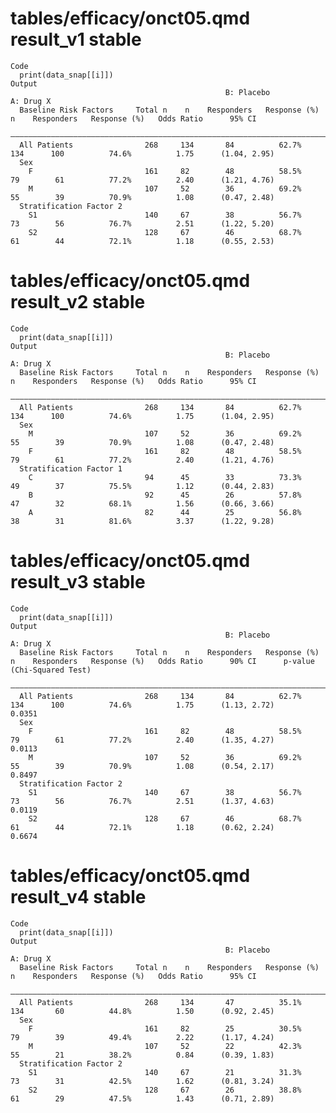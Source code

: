 # tables/efficacy/onct05.qmd result_v1 stable

    Code
      print(data_snap[[i]])
    Output
                                                    B: Placebo                         A: Drug X                                       
      Baseline Risk Factors     Total n    n    Responders   Response (%)    n    Responders   Response (%)   Odds Ratio      95% CI   
      —————————————————————————————————————————————————————————————————————————————————————————————————————————————————————————————————
      All Patients                268     134       84          62.7%       134      100          74.6%          1.75      (1.04, 2.95)
      Sex                                                                                                                              
        F                         161     82        48          58.5%       79        61          77.2%          2.40      (1.21, 4.76)
        M                         107     52        36          69.2%       55        39          70.9%          1.08      (0.47, 2.48)
      Stratification Factor 2                                                                                                          
        S1                        140     67        38          56.7%       73        56          76.7%          2.51      (1.22, 5.20)
        S2                        128     67        46          68.7%       61        44          72.1%          1.18      (0.55, 2.53)

# tables/efficacy/onct05.qmd result_v2 stable

    Code
      print(data_snap[[i]])
    Output
                                                    B: Placebo                         A: Drug X                                       
      Baseline Risk Factors     Total n    n    Responders   Response (%)    n    Responders   Response (%)   Odds Ratio      95% CI   
      —————————————————————————————————————————————————————————————————————————————————————————————————————————————————————————————————
      All Patients                268     134       84          62.7%       134      100          74.6%          1.75      (1.04, 2.95)
      Sex                                                                                                                              
        M                         107     52        36          69.2%       55        39          70.9%          1.08      (0.47, 2.48)
        F                         161     82        48          58.5%       79        61          77.2%          2.40      (1.21, 4.76)
      Stratification Factor 1                                                                                                          
        C                         94      45        33          73.3%       49        37          75.5%          1.12      (0.44, 2.83)
        B                         92      45        26          57.8%       47        32          68.1%          1.56      (0.66, 3.66)
        A                         82      44        25          56.8%       38        31          81.6%          3.37      (1.22, 9.28)

# tables/efficacy/onct05.qmd result_v3 stable

    Code
      print(data_snap[[i]])
    Output
                                                    B: Placebo                         A: Drug X                                                                    
      Baseline Risk Factors     Total n    n    Responders   Response (%)    n    Responders   Response (%)   Odds Ratio      90% CI      p-value (Chi-Squared Test)
      ——————————————————————————————————————————————————————————————————————————————————————————————————————————————————————————————————————————————————————————————
      All Patients                268     134       84          62.7%       134      100          74.6%          1.75      (1.13, 2.72)             0.0351          
      Sex                                                                                                                                                           
        F                         161     82        48          58.5%       79        61          77.2%          2.40      (1.35, 4.27)             0.0113          
        M                         107     52        36          69.2%       55        39          70.9%          1.08      (0.54, 2.17)             0.8497          
      Stratification Factor 2                                                                                                                                       
        S1                        140     67        38          56.7%       73        56          76.7%          2.51      (1.37, 4.63)             0.0119          
        S2                        128     67        46          68.7%       61        44          72.1%          1.18      (0.62, 2.24)             0.6674          

# tables/efficacy/onct05.qmd result_v4 stable

    Code
      print(data_snap[[i]])
    Output
                                                    B: Placebo                         A: Drug X                                       
      Baseline Risk Factors     Total n    n    Responders   Response (%)    n    Responders   Response (%)   Odds Ratio      95% CI   
      —————————————————————————————————————————————————————————————————————————————————————————————————————————————————————————————————
      All Patients                268     134       47          35.1%       134       60          44.8%          1.50      (0.92, 2.45)
      Sex                                                                                                                              
        F                         161     82        25          30.5%       79        39          49.4%          2.22      (1.17, 4.24)
        M                         107     52        22          42.3%       55        21          38.2%          0.84      (0.39, 1.83)
      Stratification Factor 2                                                                                                          
        S1                        140     67        21          31.3%       73        31          42.5%          1.62      (0.81, 3.24)
        S2                        128     67        26          38.8%       61        29          47.5%          1.43      (0.71, 2.89)

